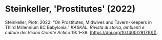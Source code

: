 # Steinkeller, 'Prostitutes' (2022)

Steinkeller, Piotr. 2022. “On Prostitutes, Midwives and Tavern-Keepers in Third Millennium BC Babylonia.” *KASKAL. Rivista di storia, ambienti e culture del Vicino Oriente Antico* 19: 1–38. [https://doi.org/10.1400/291710]().
